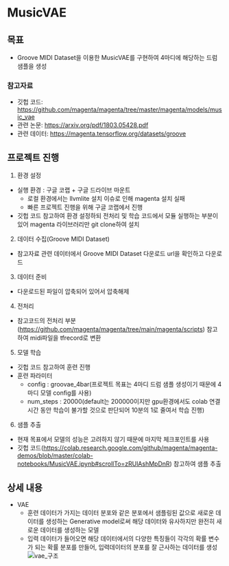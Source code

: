 # MusicVAE

## 목표
- Groove MIDI Dataset을 이용한 MusicVAE를 구현하여 4마디에 해당하는 드럼 샘플을 생성

### 참고자료
- 깃헙 코드: https://github.com/magenta/magenta/tree/master/magenta/models/music_vae
- 관련 논문: https://arxiv.org/pdf/1803.05428.pdf
- 관련 데이터: https://magenta.tensorflow.org/datasets/groove

## 프로젝트 진행

1. 환경 설정
- 실행 환경 : 구글 코랩 + 구글 드라이브 마운트
  - 로컬 환경에서는 llvmlite 설치 이슈로 인해 magenta 설치 실패
  - 빠른 프로젝트 진행을 위해 구글 코랩에서 진행
- 깃헙 코드 참고하여 환경 설정하되 전처리 및 학습 코드에서 모듈 실행하는 부분이 있어 magenta 라이브러리만 git clone하여 설치
  
2. 데이터 수집(Groove MIDI Dataset)
- 참고자료 관련 데이터에서 Groove MIDI Dataset 다운로드 url을 확인하고 다운로드

3. 데이터 준비
- 다운로드된 파일이 압축되어 있어서 압축해제

4. 전처리
- 참고코드의 전처리 부분(https://github.com/magenta/magenta/tree/main/magenta/scripts) 참고하여 midi파일을 tfrecord로 변환

5. 모델 학습
- 깃헙 코드 참고하여 훈련 진행
- 훈련 파라미터
  - config : groovae_4bar(프로젝트 목표는 4마디 드럼 샘플 생성이기 때문에 4마디 모델 config를 사용)
  - num_steps : 20000(default는 200000이지만 gpu환경에서도 colab 연결 시간 동안 학습이 불가할 것으로 판단되어 10분의 1로 줄여서 학습 진행)

6. 샘플 추출
- 현재 목표에서 모델의 성능은 고려하지 않기 때문에 마지막 체크포인트를 사용
- 깃헙 코드(https://colab.research.google.com/github/magenta/magenta-demos/blob/master/colab-notebooks/MusicVAE.ipynb#scrollTo=zRUlAshMpDnR) 참고하여 샘플 추출

## 상세 내용
- VAE
  - 훈련 데이터가 가지는 데이터 분포와 같은 분포에서 샘플링된 값으로 새로운 데이터를 생성하는 Generative model로써 해당 데이터와 유사하지만 완전히 새로운 데이터를 생성하는 모델
  - 입력 데이터가 들어오면 해당 데이터에서의 다양한 특징들이 각각의 확률 변수가 되는 확률 분포를 만들어, 입력데이터의 분포를 잘 근사하는 데이터를 생성
![vae_구조](https://user-images.githubusercontent.com/58794670/187360174-d6cfa03a-6521-4848-8561-a0062f9a6d3d.png)
